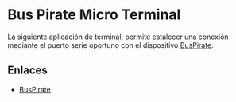 # Bus Pirate Micro Terminal

La siguiente aplicación de terminal, permite estalecer una conexión mediante el puerto serie oportuno con el dispositivo [BusPirate](http://dangerousprototypes.com/blog/bus-pirate-manual/).


 
## Enlaces

- [BusPirate](http://dangerousprototypes.com/blog/bus-pirate-manual/)
